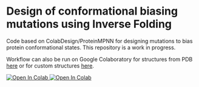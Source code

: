 # Design of conformational biasing mutations using Inverse Folding

Code based on ColabDesign/ProteinMPNN for designing mutations to bias protein conformational states. This repository is a work in progress.

Workflow can also be run on Google Colaboratory for structures from PDB [here](https://colab.research.google.com/drive/1hkBwsePRZnaHATNKskIwc1ayG72otU6C?usp=sharing) or for custom structures [here](https://colab.research.google.com/drive/1qftE5uPRQuE8ZbQYmWp-MwVduJiot9I9).

<a target="_blank" href="https://colab.research.google.com/github/alicetinglab/ConformationalBiasing/blob/main/colab/CB.ipynb">
  <img src="https://colab.research.google.com/assets/colab-badge.svg" alt="Open In Colab"/>
</a>

<a target="_blank" href="https://colab.research.google.com/github/alicetinglab/ConformationalBiasing/blob/main/colab/CB_custom.ipynb">
  <img src="https://colab.research.google.com/assets/colab-badge.svg" alt="Open In Colab"/>
</a>
